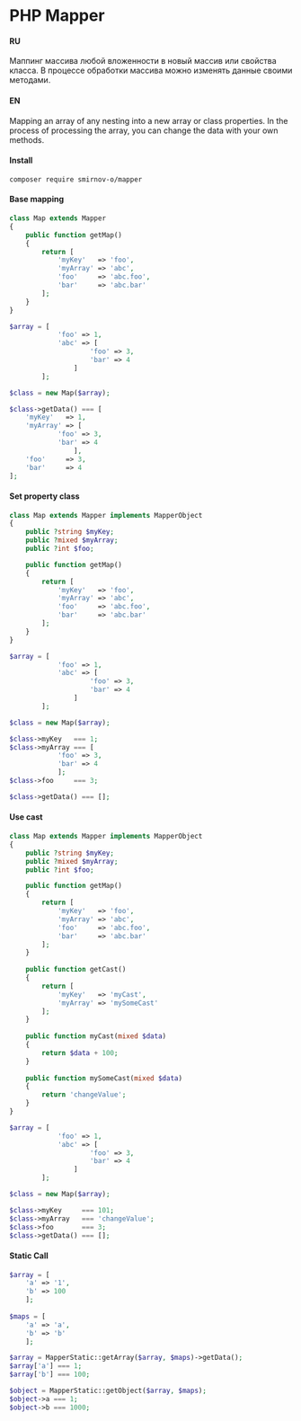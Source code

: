 # PHP Mapper

#### RU
Маппинг массива любой вложенности в новый массив или свойства класса. 
В процессе обработки массива можно изменять данные своими методами.

#### EN
Mapping an array of any nesting into a new array or class properties.
In the process of processing the array, you can change the data with your own methods.

#### Install
```
composer require smirnov-o/mapper
```
#### Base mapping

```php
class Map extends Mapper
{
    public function getMap()
    {
        return [
            'myKey'   => 'foo',
            'myArray' => 'abc',
            'foo'     => 'abc.foo',
            'bar'     => 'abc.bar'
        ];
    }
}

$array = [
            'foo' => 1,
            'abc' => [
                    'foo' => 3,
                    'bar' => 4
                ]       
        ];

$class = new Map($array);

$class->getData() === [
    'myKey'   => 1,
    'myArray' => [
            'foo' => 3,
            'bar' => 4
                ],
    'foo'     => 3,
    'bar'     => 4
];
```
#### Set property class

```php
class Map extends Mapper implements MapperObject
{
    public ?string $myKey;
    public ?mixed $myArray;
    public ?int $foo;

    public function getMap()
    {
        return [
            'myKey'   => 'foo',
            'myArray' => 'abc',
            'foo'     => 'abc.foo',
            'bar'     => 'abc.bar'
        ];
    }
}

$array = [
            'foo' => 1,
            'abc' => [
                    'foo' => 3,
                    'bar' => 4
                ]       
        ];

$class = new Map($array);

$class->myKey   === 1;
$class->myArray === [
            'foo' => 3,
            'bar' => 4
            ];
$class->foo     === 3;

$class->getData() === [];
```
#### Use cast

```php
class Map extends Mapper implements MapperObject
{
    public ?string $myKey;
    public ?mixed $myArray;
    public ?int $foo;

    public function getMap()
    {
        return [
            'myKey'   => 'foo',
            'myArray' => 'abc',
            'foo'     => 'abc.foo',
            'bar'     => 'abc.bar'
        ];
    }
    
    public function getCast()
    {
        return [
            'myKey'   => 'myCast',
            'myArray' => 'mySomeCast'
        ];
    }
    
    public function myCast(mixed $data)
    {
        return $data + 100;
    }
    
    public function mySomeCast(mixed $data)
    {
        return 'changeValue';
    }
}

$array = [
            'foo' => 1,
            'abc' => [
                    'foo' => 3,
                    'bar' => 4
                ]       
        ];

$class = new Map($array);

$class->myKey     === 101;
$class->myArray   === 'changeValue';
$class->foo       === 3;
$class->getData() === [];
```
#### Static Call

```php
$array = [
    'a' => '1', 
    'b' => 100
    ];
    
$maps = [
    'a' => 'a', 
    'b' => 'b'
    ];

$array = MapperStatic::getArray($array, $maps)->getData();
$array['a'] === 1;
$array['b'] === 100;

$object = MapperStatic::getObject($array, $maps);
$object->a === 1;
$object->b === 1000;
```

